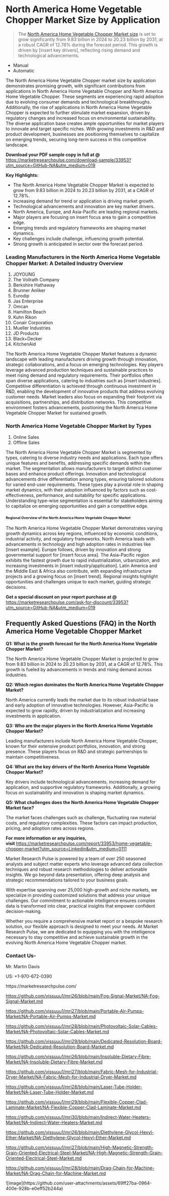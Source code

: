 <h1>North America Home Vegetable Chopper Market&nbsp;Size by Application</h1><blockquote><p>The <a href="https://marketresearchpulse.com/download-sample/33953?utm_source=GitHub-NA&amp;utm_medium=019">North America Home Vegetable Chopper Market size</a> is set to grow significantly from 9.83 billion in 2024 to 20.23 billion by 2031, at a robust CAGR of 12.78% during the forecast period. This growth is driven by [insert key drivers], reflecting rising demand and technological advancements.</p></blockquote><ul><li>Manual<li> Automatic</li></ul><p>The North America Home Vegetable Chopper market size by application demonstrates promising growth, with significant contributions from applications in North America Home Vegetable Chopper and North America Home Vegetable Chopper. These segments are experiencing rapid adoption due to evolving consumer demands and technological breakthroughs. Additionally, the rise of applications in North America Home Vegetable Chopper is expected to further stimulate market expansion, driven by regulatory changes and increased focus on environmental sustainability. The diverse application base creates ample opportunities for market players to innovate and target specific niches. With growing investments in R&D and product development, businesses are positioning themselves to capitalize on emerging trends, securing long-term success in this competitive landscape.</p><p><strong>Download your PDF sample copy in full at @ </strong><a href="https://marketresearchpulse.com/download-sample/33953?utm_source=GitHub-NA&amp;utm_medium=019">https://marketresearchpulse.com/download-sample/33953?utm_source=GitHub-NA&amp;utm_medium=019</a></p><p><strong>Key Highlights: </strong></p><ul><li>The North America Home Vegetable Chopper Market is expected to grow from 9.83 billion in 2024 to 20.23 billion by 2031, at a CAGR of 12.78%.</li><li>Increasing demand for trend or application is driving market growth.</li><li>Technological advancements and innovation are key market drivers.</li><li>North America, Europe, and Asia-Pacific are leading regional markets.</li><li>Major players are focusing on insert focus area to gain a competitive edge.</li><li>Emerging trends and regulatory frameworks are shaping market dynamics.</li><li>Key challenges include challenge, influencing growth potential.</li><li>Strong growth is anticipated in sector over the forecast period.</li></ul><h3>Leading Manufacturers in the North America Home Vegetable Chopper Market: A Detailed Industry Overview</h3><ol><li>JOYOUNG</li><li>The Vollrath Company</li><li>Berkshire Hathaway</li><li>Brunner Anliker</li><li>Eurodip</li><li>Jas Enterprise</li><li>Omcan</li><li>Hamilton Beach</li><li>Kuhn Rikon</li><li>Conair Corporation</li><li>Mueller Industries</li><li>JD Products</li><li>Black+Decker</li><li>KitchenAid</li></ol><div class="flex max-w-full flex-col flex-grow"><div class="min-h-8 text-message flex w-full flex-col items-end gap-2 whitespace-normal break-words [.text-message+&amp;]:mt-5" dir="auto" data-message-author-role="assistant" data-message-id="fd8432e4-4910-450d-b182-61b7bfb0a01f" data-message-model-slug="gpt-4o"><div class="flex w-full flex-col gap-1 empty:hidden first:pt-[3px]"><div class="markdown prose w-full break-words dark:prose-invert light"><p>The North America Home Vegetable Chopper Market features a dynamic landscape with leading manufacturers driving growth through innovation, strategic collaborations, and a focus on emerging technologies. Key players leverage advanced production techniques and sustainable practices to meet rising demand and regulatory requirements. Their portfolios often span diverse applications, catering to industries such as [insert industries]. Competitive differentiation is achieved through continuous investment in R&amp;D, enabling the development of innovative products that address evolving customer needs. Market leaders also focus on expanding their footprint via acquisitions, partnerships, and distribution networks. This competitive environment fosters advancements, positioning the North America Home Vegetable Chopper Market for sustained growth.</p></div></div></div></div><h3>North America Home Vegetable Chopper Market by Types</h3><ol><li>Online Sales<li> Offline Sales</li></ol><div class="flex max-w-full flex-col flex-grow"><div class="min-h-8 text-message flex w-full flex-col items-end gap-2 whitespace-normal break-words [.text-message+&amp;]:mt-5" dir="auto" data-message-author-role="assistant" data-message-id="084470be-0bb7-4664-bddf-5156b4f41249" data-message-model-slug="gpt-4o-mini"><div class="flex w-full flex-col gap-1 empty:hidden first:pt-[3px]"><div class="markdown prose w-full break-words dark:prose-invert light"><p>The North America Home Vegetable Chopper Market is segmented by types, catering to diverse industry needs and applications. Each type offers unique features and benefits, addressing specific demands within the market. The segmentation allows manufacturers to target distinct customer bases and enhance product offerings. Innovation and technological advancements drive differentiation among types, ensuring tailored solutions for varied end-user requirements. These types play a pivotal role in shaping market dynamics, with their adoption influenced by factors such as cost-effectiveness, performance, and suitability for specific applications. Understanding type-wise segmentation is essential for stakeholders aiming to capitalize on emerging opportunities and gain a competitive edge.</p></div></div></div></div><h3><span style="font-size: 11px;">Regional Overview of the North America Home Vegetable Chopper Market</span></h3><div class="flex max-w-full flex-col flex-grow"><div class="min-h-8 text-message flex w-full flex-col items-end gap-2 whitespace-normal break-words [.text-message+&amp;]:mt-5" dir="auto" data-message-author-role="assistant" data-message-id="e9038762-ce64-4e30-91c9-9bd413514231" data-message-model-slug="gpt-4o-mini"><div class="flex w-full flex-col gap-1 empty:hidden first:pt-[3px]"><div class="markdown prose w-full break-words dark:prose-invert light"><p>The North America Home Vegetable Chopper Market demonstrates varying growth dynamics across key regions, influenced by economic conditions, industrial activity, and regulatory frameworks. North America leads with advancements in technology and high adoption rates in industries like [insert example]. Europe follows, driven by innovation and strong governmental support for [insert focus area]. The Asia-Pacific region exhibits the fastest growth due to rapid industrialization, urbanization, and increasing investments in [insert industry/application]. Latin America and the Middle East &amp; Africa also contribute, with expanding infrastructure projects and a growing focus on [insert trend]. Regional insights highlight opportunities and challenges unique to each market, guiding strategic decisions.</p></div></div></div></div><p><strong>Get a special discount on your report purchase at @ </strong><a href="https://marketresearchpulse.com/ask-for-discount/33953?utm_source=GitHub-NA&amp;utm_medium=019">https://marketresearchpulse.com/ask-for-discount/33953?utm_source=GitHub-NA&amp;utm_medium=019</a></p><h2>Frequently Asked Questions (FAQ) in the North America Home Vegetable Chopper Market</h2><p><strong>Q1: What is the growth forecast for the North America Home Vegetable Chopper Market?</strong></p><p>The North America Home Vegetable Chopper Market is projected to grow from 9.83 billion in 2024 to 20.23 billion by 2031, at a CAGR of 12.78%. This growth is fueled by advancements in trends and rising demand across industries.</p><p><strong>Q2: Which region dominates the North America Home Vegetable Chopper Market?</strong></p><p>North America currently leads the market due to its robust industrial base and early adoption of innovative technologies. However, Asia-Pacific is expected to grow rapidly, driven by industrialization and increasing investments in application.</p><p><strong>Q3: Who are the major players in the North America Home Vegetable Chopper Market?</strong></p><p>Leading manufacturers include North America Home Vegetable Chopper, known for their extensive product portfolios, innovation, and strong presence. These players focus on R&amp;D and strategic partnerships to maintain competitiveness.</p><p><strong>Q4: What are the key drivers of the North America Home Vegetable Chopper Market?</strong></p><p>Key drivers include technological advancements, increasing demand for application, and supportive regulatory frameworks. Additionally, a growing focus on sustainability and innovation is shaping market dynamics.</p><p><strong>Q5: What challenges does the North America Home Vegetable Chopper Market face?</strong></p><p>The market faces challenges such as challenge, fluctuating raw material costs, and regulatory complexities. These factors can impact production, pricing, and adoption rates across regions.</p><p><strong>For more information or any inquiries, visit&nbsp;</strong><a href="https://marketresearchpulse.com/report/33953/home-vegetable-chopper-market?utm_source=Linkedin&utm_medium=0111">https://marketresearchpulse.com/report/33953/home-vegetable-chopper-market?utm_source=Linkedin&utm_medium=0111</a></p><p>Market Research Pulse is powered by a team of over 250 seasoned analysts and subject matter experts who leverage advanced data collection techniques and robust research methodologies to deliver actionable insights. We go beyond data presentation, offering deep analysis and strategic recommendations tailored to your business goals.</p><p>With expertise spanning over 25,000 high-growth and niche markets, we specialize in providing customized solutions that address your unique challenges. Our commitment to actionable intelligence ensures complex data is transformed into clear, practical insights that empower confident decision-making.</p><p>Whether you require a comprehensive market report or a bespoke research solution, our flexible approach is designed to meet your needs. At Market Research Pulse, we are dedicated to equipping you with the intelligence necessary to stay competitive and achieve sustainable growth in the evolving North America Home Vegetable Chopper market.</p><h3><strong>Contact Us-</strong></h3><p>Mr. Martin Davis</p><p>US: +1-970-672-0390</p><p>https://marketresearchpulse.com/</p><p><a href="https://github.com/vissuuu1/mri26/blob/main/Fog-Signal-Market/NA-Fog-Signal-Market.md">https://github.com/vissuuu1/mri26/blob/main/Fog-Signal-Market/NA-Fog-Signal-Market.md</a></p><p><a href="https://github.com/vissuuu1/mri27/blob/main/Portable-Air-Pumps-Market/NA-Portable-Air-Pumps-Market.md">https://github.com/vissuuu1/mri27/blob/main/Portable-Air-Pumps-Market/NA-Portable-Air-Pumps-Market.md</a></p><p><a href="https://github.com/vissuuu1/mri28/blob/main/Photovoltaic-Solar-Cables-Market/NA-Photovoltaic-Solar-Cables-Market.md">https://github.com/vissuuu1/mri28/blob/main/Photovoltaic-Solar-Cables-Market/NA-Photovoltaic-Solar-Cables-Market.md</a></p><p><a href="https://github.com/vissuuu1/mri29/blob/main/Dedicated-Resolution-Board-Market/NA-Dedicated-Resolution-Board-Market.md">https://github.com/vissuuu1/mri29/blob/main/Dedicated-Resolution-Board-Market/NA-Dedicated-Resolution-Board-Market.md</a></p><p><a href="https://github.com/vissuuu1/mri26/blob/main/Insoluble-Dietary-Fibre-Market/NA-Insoluble-Dietary-Fibre-Market.md">https://github.com/vissuuu1/mri26/blob/main/Insoluble-Dietary-Fibre-Market/NA-Insoluble-Dietary-Fibre-Market.md</a></p><p><a href="https://github.com/vissuuu1/mri27/blob/main/Fabric-Mesh-for-Industrial-Dryer-Market/NA-Fabric-Mesh-for-Industrial-Dryer-Market.md">https://github.com/vissuuu1/mri27/blob/main/Fabric-Mesh-for-Industrial-Dryer-Market/NA-Fabric-Mesh-for-Industrial-Dryer-Market.md</a></p><p><a href="https://github.com/vissuuu1/mri28/blob/main/Laser-Tube-Holder-Market/NA-Laser-Tube-Holder-Market.md">https://github.com/vissuuu1/mri28/blob/main/Laser-Tube-Holder-Market/NA-Laser-Tube-Holder-Market.md</a></p><p><a href="https://github.com/vissuuu1/mri29/blob/main/Flexible-Copper-Clad-Laminate-Market/NA-Flexible-Copper-Clad-Laminate-Market.md">https://github.com/vissuuu1/mri29/blob/main/Flexible-Copper-Clad-Laminate-Market/NA-Flexible-Copper-Clad-Laminate-Market.md</a></p><p><a href="https://github.com/vissuuu1/mri30/blob/main/Indirect-Water-Heaters-Market/NA-Indirect-Water-Heaters-Market.md">https://github.com/vissuuu1/mri30/blob/main/Indirect-Water-Heaters-Market/NA-Indirect-Water-Heaters-Market.md</a></p><p><a href="https://github.com/vissuuu1/mri26/blob/main/Diethylene-Glycol-Hexyl-Ether-Market/NA-Diethylene-Glycol-Hexyl-Ether-Market.md">https://github.com/vissuuu1/mri26/blob/main/Diethylene-Glycol-Hexyl-Ether-Market/NA-Diethylene-Glycol-Hexyl-Ether-Market.md</a></p><p><a href="https://github.com/vissuuu1/mri27/blob/main/High-Magnetic-Strength-Grain-Oriented-Electrical-Steel-Market/NA-High-Magnetic-Strength-Grain-Oriented-Electrical-Steel-Market.md">https://github.com/vissuuu1/mri27/blob/main/High-Magnetic-Strength-Grain-Oriented-Electrical-Steel-Market/NA-High-Magnetic-Strength-Grain-Oriented-Electrical-Steel-Market.md</a></p><p><a href="https://github.com/vissuuu1/mri28/blob/main/Drag-Chain-for-Machine-Market/NA-Drag-Chain-for-Machine-Market.md">https://github.com/vissuuu1/mri28/blob/main/Drag-Chain-for-Machine-Market/NA-Drag-Chain-for-Machine-Market.md</a></p>
![image](https://github.com/user-attachments/assets/69ff27ba-0964-400e-928b-e0eff52b244a)
